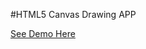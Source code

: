 #HTML5 Canvas Drawing APP

<a href="https://balajiravi-projects.netlify.app/draw/index.html" target="_blank">See Demo Here</a>
